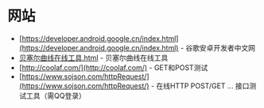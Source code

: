 
# 网站
 * [https://developer.android.google.cn/index.html](https://developer.android.google.cn/index.html) - 谷歌安卓开发者中文网
 * [贝塞尔曲线在线工具.html](http://gitbug.top/webutils/B%C3%A9zier%20curve/%E8%B4%9D%E5%A1%9E%E5%B0%94%E6%9B%B2%E7%BA%BF%E5%9C%A8%E7%BA%BF%E5%B7%A5%E5%85%B7.html) - 贝塞尔曲线在线工具
 * [http://coolaf.com/](http://coolaf.com/) - GET和POST测试
 * [https://www.sojson.com/httpRequest/](https://www.sojson.com/httpRequest/) - 在线HTTP POST/GET ... 接口测试工具（需QQ登录）
